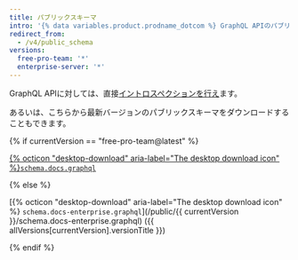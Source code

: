 ```yaml
---
title: パブリックスキーマ
intro: '{% data variables.product.prodname_dotcom %} GraphQL APIのパブリックスキーマをダウンロードしてください。'
redirect_from:
  - /v4/public_schema
versions:
  free-pro-team: '*'
  enterprise-server: '*'
---
```


GraphQL APIに対しては、直接[イントロスペクションを行え](/v4/guides/intro-to-graphql/#discovering-the-graphql-api)ます。

あるいは、こちらから最新バージョンのパブリックスキーマをダウンロードすることもできます。

{% if currentVersion == "free-pro-team@latest" %}

[{% octicon "desktop-download" aria-label="The desktop download icon" %}`schema.docs.graphql`](/public/schema.docs.graphql)

{% else %}

[{% octicon "desktop-download" aria-label="The desktop download icon" %} `schema.docs-enterprise.graphql`](/public/{{ currentVersion }}/schema.docs-enterprise.graphql) ({{ allVersions[currentVersion].versionTitle }})

{% endif %}
